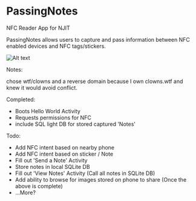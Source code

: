 PassingNotes
============

NFC Reader App for NJIT

PassingNotes allows users to capture and pass information between NFC enabled devices and NFC tags/stickers. 

![Alt text](http://i.imgur.com/aaOHceD.png "Passing Notes")

Notes:

chose wtf/clowns and a reverse domain because I own clowns.wtf and knew it would avoid conflict.

Completed:
* Boots Hello World Activity
* Requests permissions for NFC
* include SQL light DB for stored captured 'Notes'

Todo:
* Add NFC intent based on nearby phone
* Add NFC intent based on sticker / Note
* Fill out 'Send a Note' Activity
* Store notes in local SQLite DB
* Fill out 'View Notes' Activity (Call all notes in SQLite DB)
* Add ability to browse for images stored on phone to share (Once the above is complete)
* ...More?
